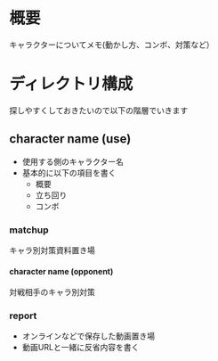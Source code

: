 # 概要
キャラクターについてメモ(動かし方、コンボ、対策など）

# ディレクトリ構成
探しやすくしておきたいので以下の階層でいきます

## character name (use)
- 使用する側のキャラクター名
- 基本的に以下の項目を書く
  - 概要
  - 立ち回り
  - コンボ

### matchup
キャラ別対策資料置き場
#### character name (opponent)
対戦相手のキャラ別対策

### report
- オンラインなどで保存した動画置き場
- 動画URLと一緒に反省内容を書く